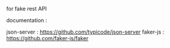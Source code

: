 for fake rest API

documentation : 

json-server : https://github.com/typicode/json-server
faker-js : https://github.com/faker-js/faker